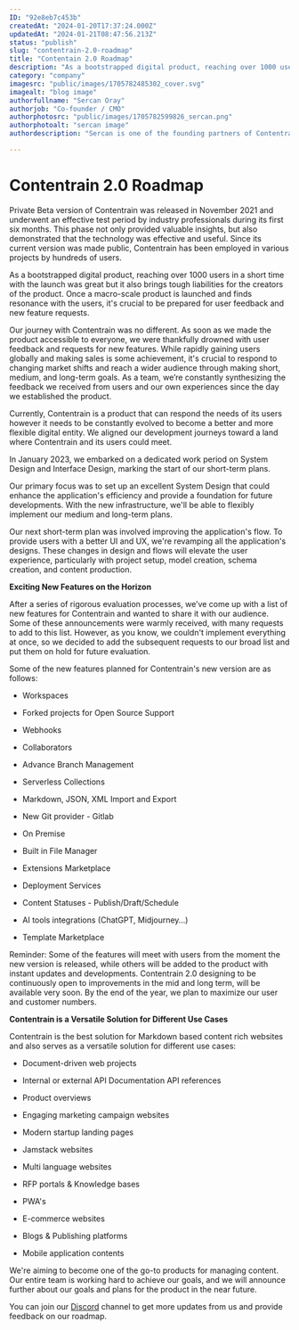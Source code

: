 ```yaml
---
ID: "92e8eb7c453b"
createdAt: "2024-01-20T17:37:24.000Z"
updatedAt: "2024-01-21T08:47:56.213Z"
status: "publish"
slug: "contentrain-2.0-roadmap"
title: "Contentain 2.0 Roadmap"
description: "As a bootstrapped digital product, reaching over 1000 users in a short time with the launch was great but it also brings tough liabilities for the creators of the product. Once a macro-scale product is launched and finds resonance with the users, it's crucial to be prepared for user feedback and new feature requests."
category: "company"
imagesrc: "public/images/1705782485302_cover.svg"
imagealt: "blog image"
authorfullname: "Sercan Oray"
authorjob: "Co-founder / CMO"
authorphotosrc: "public/images/1705782599826_sercan.png"
authorphotoalt: "sercan image"
authordescription: "Sercan is one of the founding partners of Contentrain. He also serves as Contentrain's CMO, working on both the creative and management sides of the company."

---
```

 # Contentrain 2.0 Roadmap

Private Beta version of Contentrain was released in November 2021 and underwent an effective test period by industry professionals during its first six months. This phase not only provided valuable insights, but also demonstrated that the technology was effective and useful. Since its current version was made public, Contentrain has been employed in various projects by hundreds of users.

As a bootstrapped digital product, reaching over 1000 users in a short time with the launch was great but it also brings tough liabilities for the creators of the product. Once a macro-scale product is launched and finds resonance with the users, it's crucial to be prepared for user feedback and new feature requests.

Our journey with Contentrain was no different. As soon as we made the product accessible to everyone, we were thankfully drowned with user feedback and requests for new features. While rapidly gaining users globally and making sales is some achievement, it's crucial to respond to changing market shifts and reach a wider audience through making short, medium, and long-term goals. As a team, we’re constantly synthesizing the feedback we received from users and our own experiences since the day we established the product.

Currently, Contentrain is a product that can respond the needs of its users however it needs to be constantly evolved to become a better and more flexible digital entity. We aligned our development journeys toward a land where Contentrain and its users could meet.

In January 2023, we embarked on a dedicated work period on System Design and Interface Design, marking the start of our short-term plans.

Our primary focus was to set up an excellent System Design that could enhance the application's efficiency and provide a foundation for future developments. With the new infrastructure, we'll be able to flexibly implement our medium and long-term plans.

Our next short-term plan was involved improving the application's flow. To provide users with a better UI and UX, we're revamping all the application's designs. These changes in design and flows will elevate the user experience, particularly with project setup, model creation, schema creation, and content production.

**Exciting New Features on the Horizon**

After a series of rigorous evaluation processes, we’ve come up with a list of new features for Contentrain and wanted to share it with our audience. Some of these announcements were warmly received, with many requests to add to this list. However, as you know, we couldn't implement everything at once, so we decided to add the subsequent requests to our broad list and put them on hold for future evaluation.

Some of the new features planned for Contentrain's new version are as follows:

* Workspaces

* Forked projects for Open Source Support

* Webhooks

* Collaborators

* Advance Branch Management

* Serverless Collections

* Markdown, JSON, XML Import and Export

* New Git provider - Gitlab

* On Premise

* Built in File Manager

* Extensions Marketplace

* Deployment Services

* Content Statuses - Publish/Draft/Schedule

* AI tools integrations (ChatGPT, Midjourney…)

* Template Marketplace

Reminder: Some of the features will meet with users from the moment the new version is released, while others will be added to the product with instant updates and developments. Contentrain 2.0 designing to be continuously open to improvements in the mid and long term, will be available very soon. By the end of the year, we plan to maximize our user and customer numbers.

**Contentrain is a Versatile Solution for Different Use Cases**

Contentrain is the best solution for Markdown based content rich websites and also serves as a versatile solution for different use cases:

* Document-driven web projects

* Internal or external API Documentation API references

* Product overviews

* Engaging marketing campaign websites

* Modern startup landing pages

* Jamstack websites

* Multi language websites

* RFP portals & Knowledge bases

* PWA's

* E-commerce websites

* Blogs & Publishing platforms

* Mobile application contents

We're aiming to become one of the go-to products for managing content. Our entire team is working hard to achieve our goals, and we will announce further about our goals and plans for the product in the near future.

You can join our [Discord](https://discord.gg/vsASgxXX) channel to get more updates from us and provide feedback on our roadmap.
